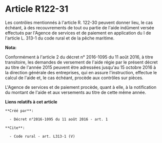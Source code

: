 # Article R122-31

Les contrôles mentionnés à l'article R. 122-30 peuvent donner lieu, le cas échéant, à des recouvrements de tout ou partie de
l'aide indûment versée effectués par l'Agence de services et de paiement en application du I de l'article L. 313-1 du code
rural et de la pêche maritime.

**Nota:**

Conformément à l'article 2 du décret n° 2016-1095 du 11 août 2016, à titre transitoire, les demandes de versement de l'aide
régie par le présent décret au titre de l'année 2015 peuvent être adressées jusqu'au 15 octobre 2016 à la direction générale
des entreprises, qui en assure l'instruction, effectue le calcul de l'aide et, le cas échéant, procède aux contrôles sur
pièces.

L'Agence de services et de paiement procède, quant à elle, à la notification du montant de l'aide et aux versements au titre
de cette même année.

**Liens relatifs à cet article**

	**Créé par**:

	  - Décret n°2016-1095 du 11 août 2016 - art. 1

	**Cite**:

	  - Code rural - art. L313-1 (V)
